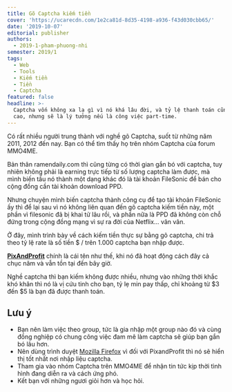 ```yaml
---
title: Gõ Captcha kiếm tiền
cover: 'https://ucarecdn.com/1e2ca81d-8d35-4198-a936-f43d030cbb65/'
date: '2019-10-07'
editorial: publisher
authors:
  - 2019-1-pham-phuong-nhi
semester: 2019/1
tags:
  - Web
  - Tools
  - Kiếm tiền
  - Tiền
  - Captcha
featured: false
headline: >-
  Captcha vốn không xa lạ gì vì nó khá lâu đời, và tỷ lệ thanh toán cũng không
  cao, nhưng sẽ là lý tưởng nếu là công việc part-time.
---
```

Có rất nhiều người trung thành với nghề gõ Captcha, suốt từ những năm 2011, 2012 đến nay. Bạn có thể tìm thấy họ trên nhóm Captcha của forum MMO4ME.

Bản thân ramendaily.com thì cũng từng có thời gian gắn bó với captcha, tuy nhiên không phải là earning trực tiếp từ số lượng captcha làm được, mà mình biến tấu nó thành một dạng khác đó là tài khoản FileSonic để bán cho cộng đồng cần tài khoản download PPD.

Nhưng chuyện mình biến captcha thành công cụ để tạo tài khoản FileSonic ấy thì để lại sau vì nó không liên quan đến gõ captcha kiếm tiền này, một phần vì filesonic đã bị khai tử lâu rồi, và phần nữa là PPD đã không còn chỗ đứng trong cộng đồng mạng vì sự ra đời của Netflix... vân vân.

Ở đây, mình trình bày về cách kiếm tiền thực sự bằng gõ captcha, chi trả theo tỷ lệ rate là số tiền $ / trên 1.000 captcha bạn nhập được.

[**PixAndProfit**](http://pixandprofit.com) chính là cái tên như thế, khi nó đã hoạt động cách đây cả chục năm và vẫn tồn tại đến bây giờ.

Nghề captcha thì bạn kiếm không được nhiều, nhưng vào những thời khắc khó khăn thì nó là vị cứu tinh cho bạn, tỷ lẹ min pay thấp, chỉ khoảng từ $3 đến $5 là bạn đã được thanh toán.

## Lưu ý

- Bạn nên làm việc theo group, tức là gia nhập một group nào đó và cùng đồng nghiệp có chung công việc đam mê làm captcha sẽ giúp bạn gắn bó lâu hơn.
- Nên dùng trình duyệt [Mozilla Firefox](http://www.mozilla.com/en-US/firefox/new/) vì đối với PixandProfit thì nó sẽ hiển thị tốt nhất nơi nhập liệu captcha.
- Tham gia vào nhóm Captcha trên MMO4ME để nhận tin tức kịp thời tình hình đang diễn ra và cách ứng phó.
- Kết bạn với những ngươi giỏi hơn và học hỏi.
